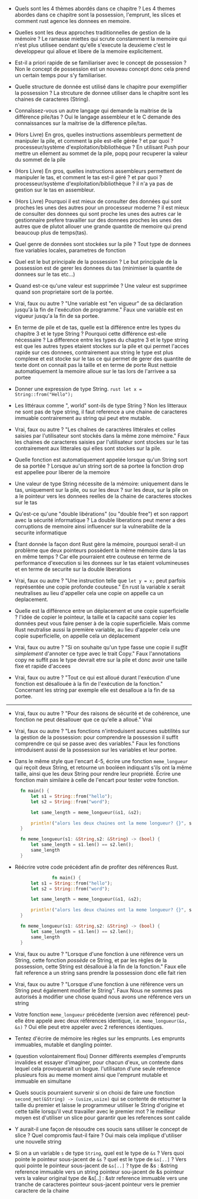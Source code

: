 - Quels sont les 4 thèmes abordés dans ce chapitre ?
		Les 4 themes abordes dans ce chapitre sont la possession, l'emprunt, les slices et comment rust agence les donnees en memoire.
- Quelles sont les deux approches traditionnelles de gestion de la mémoire ?
		Le ramasse miettes qui scrute constamment la memoire qui n'est plus utilisee oendant qu'elle s'execute la deuxieme c'est le developpeur qui alloue et libere de la memoire explicitement. 
- Est-il a priori rapide de se familiariser avec le concept de possession ?
		Non le concept de possession est un nouveau concept donc cela prend un certain temps pour s'y familiariser.
- Quelle structure de donnée est utilisé dans le chapitre pour exemplifier la possession ?
		La strcuture de donnee utiliser dans le chapitre sont les chaines de caracteres (String).
		
- Connaîssez-vous un autre langage qui demande la maitrise de la différence pile/tas ?
		Oui le langage assembleur et le C demande des connaissances sur la maitrise de la difference pile/tas.
- (Hors Livre) En gros, quelles instructions assembleurs permettent de manipuler la pile, et comment la pile est-elle gérée ? et par quoi ? processeur/système d'exploitation/bibliothèque ?
		En utilisant Push pour mettre un ellement au sommet de la pile, popq pour recuperer la valeur du sommet de la pile

- (Hors Livre) En gros, quelles instructions assembleurs permettent de manipuler le tas, et comment le tas est-il géré ? et par quoi ? processeur/système d'exploitation/bibliothèque ?
		il n'a ya pas de gestion sur le tas en assembleur.
- (Hors Livre) Pourquoi il est mieux de consulter des données qui sont proches les unes des autres pour un processeur moderne ?
		il est mieux de consulter des donnees qui sont proche les unes des autres car le gestionnaire prefere travailler sur des donnees proches les unes des autres que de plutot allouer une grande quantite de memoire qui prend beaucoup plus de temps(tas).
- Quel genre de données sont stockées sur la pile ?
		Tout type de donnees fixe variables locales, parametres de fonction 
- Quel est le but principale de la possession ?
		Le but principale de la possession est de gerer les donnees du tas (minimiser la quantite de donnees sur le tas etc...)
- Quand est-ce qu'une valeur est supprimée ?
		Une valeur est supprimee quand son proprietaire sort de la portée.
- Vrai, faux ou autre ? "Une variable est "en vigueur" de sa déclaration jusqu'à la fin de l'exécution de programme."
		Faux une variable est en vigueur jusqu'a la fin de sa portee.
- En terme de pile et de tas, quelle est la différence entre les types du chapitre 3 et le type String ? Pourquoi cette différence est-elle nécessaire ?
		La difference entre les types du chaptre 3 et le type string est que les autres types etaient stockes sur la pile et qui permet l'acces rapide sur ces donnees, contrairement aux string le type est plus complexe et est stocke sur le tas ce qui permet de gerer des quantite de texte dont on connait pas la taille et en terme de porte Rust nettoie automatiquement la memoire alloue sur le tas lors de l'arrivee a sa portee

- Donner une expression de type String.
		```rust
		let x = String::from("Hello");
		```
- Les littéraux comme ", world" sont-ils de type String ?
		Non les litteraux ne sont pas de type string, il faut reference a une chaine de caracteres immuable contrairement au string qui peut etre mutable.

- Vrai, faux ou autre ? "Les chaînes de caractères littérales et celles saisies par l'utilisateur sont stockés dans la même zone mémoire."
		Faux les chaines de caracteres saisies par l'utilisateur sont stockes sur le tas contrairement aux litterales qui elles sont stockes sur la pile.
- Quelle fonction est automatiquement appelée lorsque qu'un String sort de sa portée ?
		Lorsque au'un string sort de sa portee la fonction drop est appellee pour liberer de la memoire
- Une valeur de type String nécessite de la mémoire: uniquement dans le tas, uniquement sur la pile, ou sur les deux ?
		sur les deux, sur la pile on a le pointeur vers les donnees reelles de la chaine de caracteres stockes sur le tas
- Qu'est-ce qu'une "double libérations" (ou "double free")  et son rapport avec la sécurité informatique ?
		La double liberations peut mener a des corruptions de memoire ainsi influencer sur la vulnerabilite de la securite informatique
- Étant donnée la façon dont Rust gère la mémoire, pourquoi serait-il un problème que deux pointeurs possèdent la même mémoire dans la tas en même temps ?
		Car elle pourraient etre couteuse en terme de performance d'execution si les donnees sur le tas etaient volumineuses et en terme de securite sur la double liberations

- Vrai, faux ou autre ? "Une instruction telle que `let y = x;` peut parfois représentée une copie profonde couteuse."
		En rust la variable x serait neutralises au lieu d'appeller cela une copie on appelle ca un deplacement.
- Quelle est la différence entre un déplacement et une copie superficielle ?
		l'idée de copier le pointeur, la taille et la capacité sans copier les données peut vous faire penser à de la copie superficielle. Mais comme Rust neutralise aussi la première variable, au lieu d'appeler cela une copie superficielle, on appelle cela un déplacement
- Vrai, faux ou autre ? "Si on souhaite qu'un type fasse une copie il *suffit simplement* d'annoter ce type avec le trait Copy."
		Faux l'annotations copy ne suffit pas le type devrait etre sur la pile et donc avoir une taille fixe et rapide d'accees 
- Vrai, faux ou autre ? "Tout ce qui est alloué durant l'exécution d'une fonction est désallouée à la fin de l'exécution de la fonction."
		Concernant les string par exemple elle est desalloue a la fin de sa portee.
---
- Vrai, faux ou autre ? "Pour des raisons de sécurité et de cohérence, une fonction ne peut désallouer que ce qu'elle a alloué."
		Vrai

- Vrai, faux ou autre ? "Les fonctions n'introduisent aucunes subtilités sur la gestion de la possession: pour comprendre la possession il suffit comprendre ce qui se passe avec des variables."
		Faux les fonctions introduisent aussi de la possession sur les variables et leur portee.

- Dans le même style que l'encart 4-5, écrire une fonction `meme_longueur` qui reçoit deux String, et retourne un booléen indiquant s'ils ont la même taille, ainsi que les deux String pour rendre leur propriété. Écrire une fonction main similaire à celle de l'encart pour tester votre fonction.
  ```rust
	fn main() {
		let s1 = String::from("hello");
		let s2 = String::from("word");

		let same_length = meme_longueur(&s1, &s2);

		println!("alors les deux chaines ont la meme longueur? {}", same_length);
	}

	fn meme_longueur(s1: &String,s2: &String) -> (bool) {
		let same_length = s1.len() == s2.len();
		same_length
	}
	```
- Réécrire votre code précédent afin de profiter des références Rust.
  ```rust
				fn main() {
		let s1 = String::from("hello");
		let s2 = String::from("word");

		let same_length = meme_longueur(&s1, &s2);

		println!("alors les deux chaines ont la meme longueur? {}", same_length);
	}

	fn meme_longueur(s1: &String,s2: &String) -> (bool) {
		let same_length = s1.len() == s2.len();
		same_length
	}

	```
- Vrai, faux ou autre ? "Lorsque d'une fonction à une référence vers un String, cette fonction *possède* ce String, et par les règles de la possession, cette String est désalloué à la fin de la fonction."
		Faux elle fait reference a un string sans prendre la possession donc elle fait rien
- Vrai, faux ou autre ? "Lorsque d'une fonction à une référence vers un String peut également modifier le String".
		Faux Nous ne sommes pas autorisés à modifier une chose quand nous avons une référence vers un string
- Votre fonction `meme_longueur` précédente (version avec référence) peut-elle être appelé avec deux références identique, i.e. `meme_longueur(&s, &s)` ?
		Oui elle peut etre appeler avec 2 references identiques.
- Tentez d'écrire de mémoire les règles sur les emprunts.
		Les emprunts immuables, mutable et dangling pointer.

- (question volontairement flou) Donner différents exemples d'emprunts invalides et essayer d'imaginer, pour chacun d'eux, un contexte dans lequel cela provoquerait un bogue.
		l'utilisaton d'une seule reference plusieurs fois au meme moment ainsi que l'emprunt mutable et immuable en simultane

- Quels soucis pourraient survenir si on choisi de faire une fonction `second_mot(&String) -> (usize,usize)` qui se contente de retourner la taille du premier et laisse le programmeur utiliser le String d'origine et cette taille lorsqu'il veut travailler avec le premier mot ?
		le meilleur moyen est d'utiliser un slice pour garantir que les references sont calide


- Y aurait-il une façon de résoudre ces soucis sans utiliser le concept de slice ? Quel compromis faut-il faire ?
		Oui mais cela implique d'utiliser une nouvelle string
- Si on a un variable `s` de type `String`, quel est le type de `&s` ? Vers quoi pointe le pointeur sous-jacent de `&s` ? quel est le type de `&s[..]` ?  Vers quoi pointe le pointeur sous-jacent de `&s[..]` ?
		type de &s : &string reference immuable vers un string
		pointeur sou-jacent de &s pointeur vers la valeur original
		type de &s[..] : &str reference immuable vers une tranche de caracteres 
		pointeur sous-jacent pointeur vers le premier caractere de la chaine